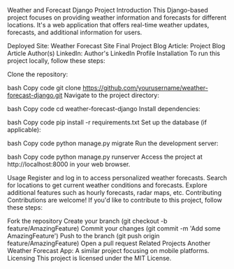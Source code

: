 Weather and Forecast Django Project
Introduction
This Django-based project focuses on providing weather information and forecasts for different locations. It's a web application that offers real-time weather updates, forecasts, and additional information for users.

Deployed Site: Weather Forecast Site
Final Project Blog Article: Project Blog Article
Author(s) LinkedIn: Author's LinkedIn Profile
Installation
To run this project locally, follow these steps:

Clone the repository:

bash
Copy code
git clone https://github.com/yourusername/weather-forecast-django.git
Navigate to the project directory:

bash
Copy code
cd weather-forecast-django
Install dependencies:

bash
Copy code
pip install -r requirements.txt
Set up the database (if applicable):

bash
Copy code
python manage.py migrate
Run the development server:

bash
Copy code
python manage.py runserver
Access the project at http://localhost:8000 in your web browser.

Usage
Register and log in to access personalized weather forecasts.
Search for locations to get current weather conditions and forecasts.
Explore additional features such as hourly forecasts, radar maps, etc.
Contributing
Contributions are welcome! If you'd like to contribute to this project, follow these steps:

Fork the repository
Create your branch (git checkout -b feature/AmazingFeature)
Commit your changes (git commit -m 'Add some AmazingFeature')
Push to the branch (git push origin feature/AmazingFeature)
Open a pull request
Related Projects
Another Weather Forecast App: A similar project focusing on mobile platforms.
Licensing
This project is licensed under the MIT License.



